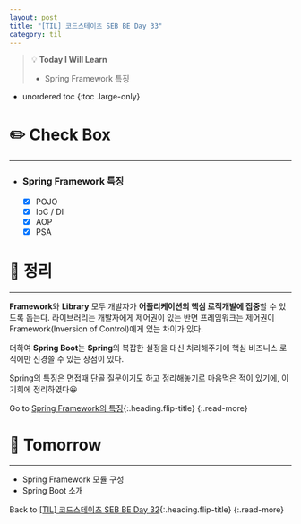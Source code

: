 ```yaml
---
layout: post
title: "[TIL] 코드스테이츠 SEB BE Day 33"
category: til
---
```

> 💡 **Today I Will Learn**
>
> * Spring Framework 특징

* unordered toc
{:toc .large-only}

# ✏️ Check Box
***

* ### Spring Framework 특징

  * [x] <label>POJO</label>
  * [x] <label>IoC / DI</label>
  * [x] <label>AOP</label>
  * [x] <label>PSA</label>

# 📌 정리
***

**Framework**와 **Library** 모두 개발자가 **어플리케이션의 핵심 로직개발에 집중**할 수 있도록 돕는다. 라이브러리는 개발자에게 제어권이 있는 반면 프레임워크는 제어권이 Framework(Inversion of Control)에게 있는 차이가 있다.

더하여 **Spring Boot**는 **Spring**의 복잡한 설정을 대신 처리해주기에 핵심 비즈니스 로직에만 신경쓸 수 있는 장점이 있다.

Spring의 특징은 면접때 단골 질문이기도 하고 정리해놓기로 마음먹은 적이 있기에, 이 기회에 정리하였다😀

Go to [Spring Framework의 특징](../tech/Spring-Features){:.heading.flip-title}
{:.read-more}

# 🎯 Tomorrow
***

* Spring Framework 모듈 구성
* Spring Boot 소개

Back to [[TIL] 코드스테이츠 SEB BE Day 32](220613-til){:.heading.flip-title}
{:.read-more}